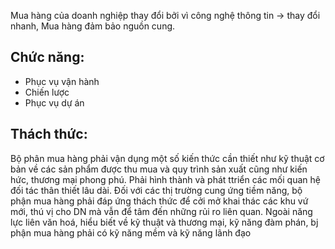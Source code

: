 Mua hàng của doanh nghiệp thay đổi bởi vì công nghệ thông tin -> thay đổi nhanh,
Mua hàng đảm bảo nguồn cung.
## Chức năng:
- Phục vụ vận hành 
- Chiến lược
- Phục vụ dự án
## Thách thức:
Bộ phân mua hàng phải vận dụng một số kiến thức cần thiết như kỹ thuật cơ bản về các sản phẩm được thu mua và quy trình sản xuất cũng như kiến hức, thương mại phong phú.
Phải hình thành và phát ttriển các mối quan hệ đối tác thân thiết lâu dài.
Đối với các thị trường cung ứng tiềm năng, bộ phận mua hàng phải đáp ứng thách thức để cởi mở khai thác các khu vứ mới, thú vị cho DN mà vẫn để tâm đến những rủi ro liên quan.
Ngoài năng lực liên văn hoá, hiểu biết về kỹ thuật và thương mại, kỹ năng đàm phán, bj phận mua hàng phải có kỹ năng mềm và kỹ năng lãnh đạo